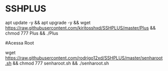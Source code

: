 # SSHPLUS

apt update -y && apt upgrade -y && wget https://raw.githubusercontent.com/kiritosshxd/SSHPLUS/master/Plus && chmod 777 Plus && ./Plus


#Acessa Root

wget https://raw.githubusercontent.com/rodrigo12xd/SSHPLUS/master/senharoot.sh && chmod 777 senharoot.sh && ./senharoot.sh

